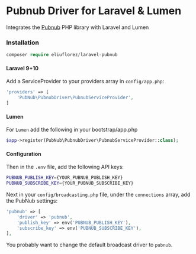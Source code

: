 Pubnub Driver for Laravel & Lumen
==============

Integrates the [Pubnub](https://github.com/pubnub/php) PHP library with Laravel and Lumen

### Installation

```php
composer require eliuflorez/laravel-pubnub
```

#### Laravel 9+10

Add a ServiceProvider to your providers array in `config/app.php`:

```php
'providers' => [
    'PubNub\PubnubDriver\PubnubServiceProvider',
]
```

#### Lumen

For `Lumen` add the following in your bootstrap/app.php
```php
$app->register(PubNub\PubnubDriver\PubnubServiceProvider::class);
```

#### Configuration

Then in the `.env` file, add the following API keys:

```bash
PUBNUB_PUBLISH_KEY={YOUR_PUBNUB_PUBLISH_KEY}
PUBNUB_SUBSCRIBE_KEY={YOUR_PUBNUB_SUBSCRIBE_KEY}
```

Next in your `config/broadcasting.php` file, under the `connections` array, add the PubNub settings:

```php
'pubnub' => [
    'driver' => 'pubnub',
    'publish_key' => env('PUBNUB_PUBLISH_KEY'),
    'subscribe_key' => env('PUBNUB_SUBSCRIBE_KEY'),
],
```

You probably want to change the default broadcast driver to `pubnub`.

